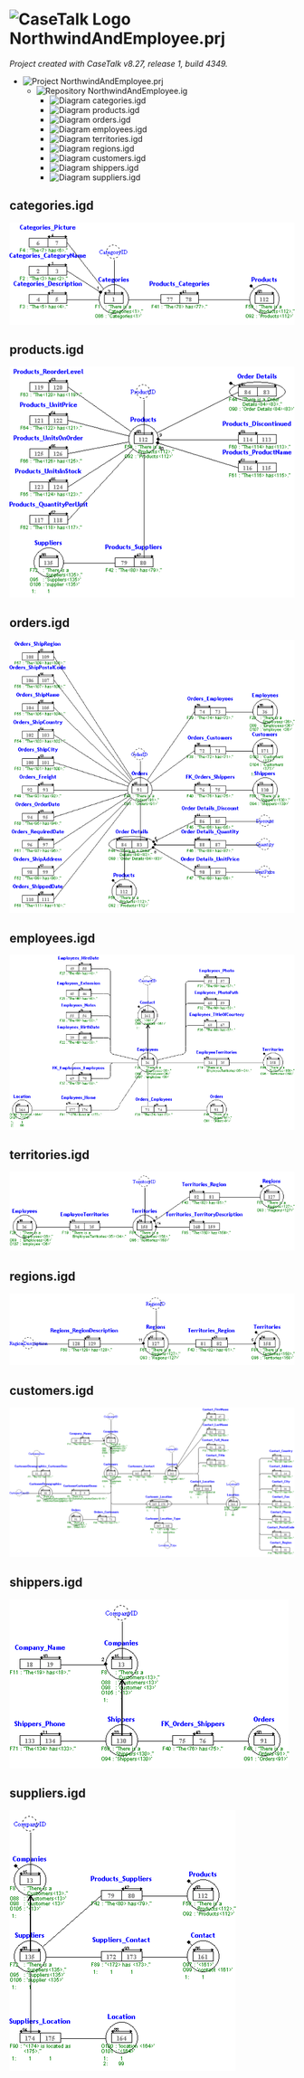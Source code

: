 # ![CaseTalk Logo](https://www.casetalk.com/images/icons/casetalk.png)NorthwindAndEmployee.prj
*Project created with CaseTalk v8.27, release 1, build 4349.*

* ![Project](https://www.casetalk.com/images/icons/prj.png) NorthwindAndEmployee.prj
  * ![Repository](https://www.casetalk.com/images/icons/ig.png) NorthwindAndEmployee.ig
    * ![Diagram](https://www.casetalk.com/images/icons/igd.png) categories.igd
    * ![Diagram](https://www.casetalk.com/images/icons/igd.png) products.igd
    * ![Diagram](https://www.casetalk.com/images/icons/igd.png) orders.igd
    * ![Diagram](https://www.casetalk.com/images/icons/igd.png) employees.igd
    * ![Diagram](https://www.casetalk.com/images/icons/igd.png) territories.igd
    * ![Diagram](https://www.casetalk.com/images/icons/igd.png) regions.igd
    * ![Diagram](https://www.casetalk.com/images/icons/igd.png) customers.igd
    * ![Diagram](https://www.casetalk.com/images/icons/igd.png) shippers.igd
    * ![Diagram](https://www.casetalk.com/images/icons/igd.png) suppliers.igd
## categories.igd
![Diagram categories.igd](categories.png)
## products.igd
![Diagram products.igd](products.png)
## orders.igd
![Diagram orders.igd](orders.png)
## employees.igd
![Diagram employees.igd](employees.png)
## territories.igd
![Diagram territories.igd](territories.png)
## regions.igd
![Diagram regions.igd](regions.png)
## customers.igd
![Diagram customers.igd](customers.png)
## shippers.igd
![Diagram shippers.igd](shippers.png)
## suppliers.igd
![Diagram suppliers.igd](suppliers.png)
